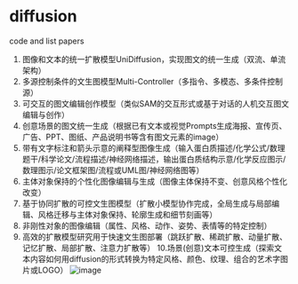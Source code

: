 # diffusion
code and list papers 
1. 图像和文本的统一扩散模型UniDiffusion，实现图文的统一生成（双流、单流架构）
2. 多源控制条件的文生图模型Multi-Controller（多指令、多模态、多条件控制源）
3. 可交互的图文编辑创作模型（类似SAM的交互形式或基于对话的人机交互图文编辑与创作）
4. 创意场景的图文统一生成（根据已有文本或视觉Prompts生成海报、宣传页、广告、PPT、图纸、产品说明书等含有图文元素的image）
5. 带有文字标注和箭头示意的阐释型图像生成（输入蛋白质描述/化学公式/数理题干/科学论文/流程描述/神经网络描述，输出蛋白质结构示意/化学反应图示/数理图示/论文框架图/流程或UML图/神经网络图等）
6. 主体对象保持的个性化图像编辑与生成（图像主体保持不变、创意风格个性化改变）
7. 基于协同扩散的可控文生图模型（扩散小模型协作完成，全局生成与局部编辑、风格迁移与主体对象保持、轮廓生成和细节刻画等）
8. 非刚性对象的图像编辑（属性、风格、动作、姿势、表情等的特定控制）
9. 高效的扩散模型研究用于快速文生图部署（跳跃扩散、稀疏扩散、动量扩散、记忆扩散、局部扩散、注意力扩散等）
10.场景(创意)文本可控生成（探索文本内容如何用diffusion的形式转换为特定风格、颜色、纹理、组合的艺术字图片或LOGO）
![image](https://github.com/ponyzym/diffusion/assets/140879115/a7483766-e8ea-443a-a81b-46cba0356dbc)
